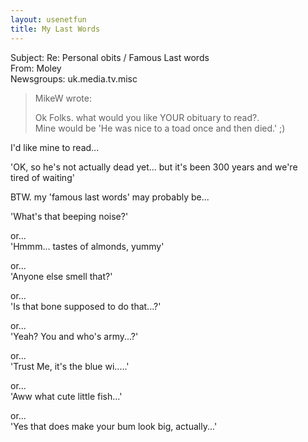 ```yaml
---   
layout: usenetfun   
title: My Last Words   
---   
```

   
   
 Subject: Re: Personal obits / Famous Last words   
From: Moley   
Newsgroups: uk.media.tv.misc   
> MikeW wrote:   
>   
> Ok Folks. what would you like YOUR obituary to read?.   
> Mine would be 'He was nice to a toad once and then died.' ;)   
>   
   
I'd like mine to read...   
   
'OK, so he's not actually dead yet... but it's been 300 years and we're   
tired of waiting'   
   
   
BTW. my 'famous last words' may probably be...   
   
'What's that beeping noise?'   
   
or...   
'Hmmm... tastes of almonds, yummy'   
   
or...   
'Anyone else smell that?'   
   
or...   
'Is that bone supposed to do that...?'   
   
or...   
'Yeah? You and who's army...?'   
   
or...   
'Trust Me, it's the blue wi.....'   
   
or...   
'Aww what cute little fish...'   
   
or...   
'Yes that does make your bum look big, actually...'   
   
   
   
